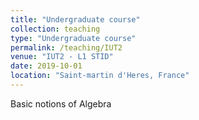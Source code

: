 ```yaml
---
title: "Undergraduate course"
collection: teaching
type: "Undergraduate course"
permalink: /teaching/IUT2
venue: "IUT2 - L1 STID"
date: 2019-10-01
location: "Saint-martin d'Heres, France"
---
```


Basic notions of Algebra
